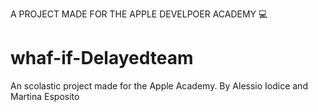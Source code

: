 A PROJECT MADE FOR THE APPLE DEVELPOER ACADEMY 💻

# whaf-if-Delayedteam
An scolastic project made for the Apple Academy. 
By Alessio Iodice and Martina Esposito
